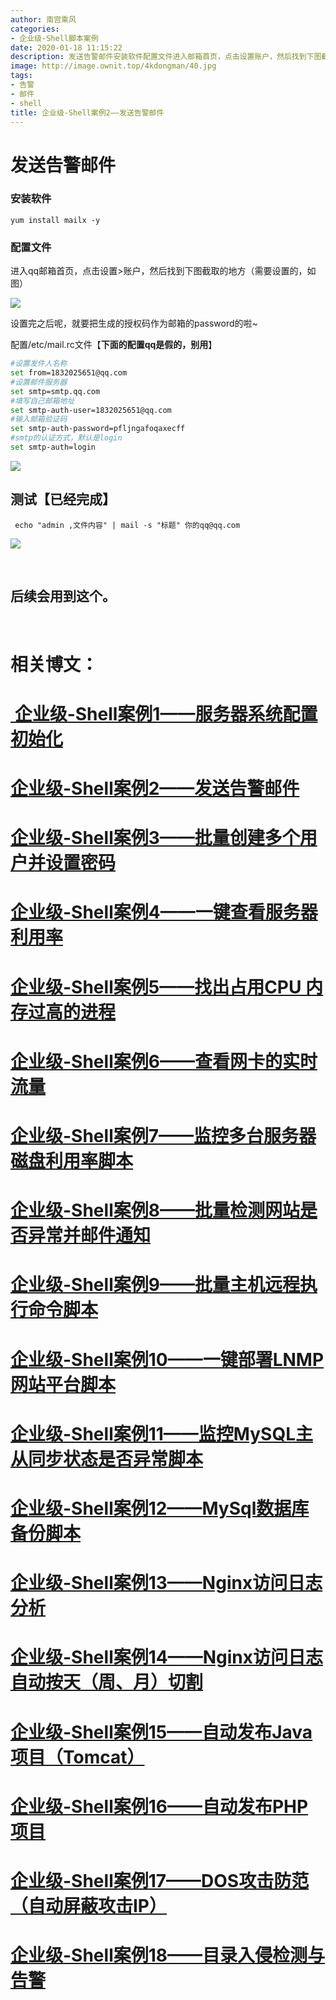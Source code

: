 ```yaml
---
author: 南宫乘风
categories:
- 企业级-Shell脚本案例
date: 2020-01-18 11:15:22
description: 发送告警邮件安装软件配置文件进入邮箱首页，点击设置账户，然后找到下图截取的地方需要设置的，如图设置完之后呢，就要把生成的授权码作为邮箱的的啦配置文件下面的配置是假的，别用设置发件人名称设置邮件服务器填。。。。。。。
image: http://image.ownit.top/4kdongman/40.jpg
tags:
- 告警
- 邮件
- shell
title: 企业级-Shell案例2——发送告警邮件
---
```


<!--more-->

# 发送告警邮件

### 安装软件

```
yum install mailx -y
```

### 配置文件

进入qq邮箱首页，点击设置>账户，然后找到下图截取的地方（需要设置的，如图）

![](http://image.ownit.top/csdn/20200118110439674.png)

设置完之后呢，就要把生成的授权码作为邮箱的password的啦\~

配置/etc/mail.rc文件【**下面的配置qq是假的，别用**】

```bash
#设置发件人名称
set from=1832025651@qq.com
#设置邮件服务器
set smtp=smtp.qq.com
#填写自己邮箱地址
set smtp-auth-user=1832025651@qq.com
#输入邮箱验证码
set smtp-auth-password=pfljngafoqaxecff
#smtp的认证方式，默认是login
set smtp-auth=login
```

![](http://image.ownit.top/csdn/20200118110957449.png)

## 测试【已经完成】

```
 echo "admin ,文件内容" | mail -s "标题" 你的qq@qq.com
```

![](http://image.ownit.top/csdn/20200118111106217.png)

 

## 后续会用到这个。

 

# 相关博文：

# [ 企业级-Shell案例1——服务器系统配置初始化](https://blog.csdn.net/heian_99/article/details/104027379)

# [企业级-Shell案例2——发送告警邮件](https://blog.csdn.net/heian_99/article/details/104028229)

# [企业级-Shell案例3——批量创建多个用户并设置密码](https://blog.csdn.net/heian_99/article/details/104028407)

# [企业级-Shell案例4——一键查看服务器利用率](https://blog.csdn.net/heian_99/article/details/104028739)

# [企业级-Shell案例5——找出占用CPU 内存过高的进程](https://blog.csdn.net/heian_99/article/details/104030019)

# [企业级-Shell案例6——查看网卡的实时流量](https://blog.csdn.net/heian_99/article/details/104030173)

# [企业级-Shell案例7——监控多台服务器磁盘利用率脚本](https://blog.csdn.net/heian_99/article/details/104031458)

# [企业级-Shell案例8——批量检测网站是否异常并邮件通知](https://blog.csdn.net/heian_99/article/details/104032121)

# [企业级-Shell案例9——批量主机远程执行命令脚本](https://blog.csdn.net/heian_99/article/details/104039706)

# [企业级-Shell案例10——一键部署LNMP网站平台脚本](https://blog.csdn.net/heian_99/article/details/104039886)

# [企业级-Shell案例11——监控MySQL主从同步状态是否异常脚本](https://blog.csdn.net/heian_99/article/details/104040379)

# [企业级-Shell案例12——MySql数据库备份脚本](https://blog.csdn.net/heian_99/article/details/104061077)

# [企业级-Shell案例13——Nginx访问日志分析](https://blog.csdn.net/heian_99/article/details/104061361)

# [企业级-Shell案例14——Nginx访问日志自动按天（周、月）切割](https://blog.csdn.net/heian_99/article/details/104061818)

# [企业级-Shell案例15——自动发布Java项目（Tomcat）](https://blog.csdn.net/heian_99/article/details/104062470)

# [企业级-Shell案例16——自动发布PHP项目](https://blog.csdn.net/heian_99/article/details/104062967)

# [企业级-Shell案例17——DOS攻击防范（自动屏蔽攻击IP）](https://blog.csdn.net/heian_99/article/details/104063402)

# [企业级-Shell案例18——目录入侵检测与告警](https://blog.csdn.net/heian_99/article/details/104063746)